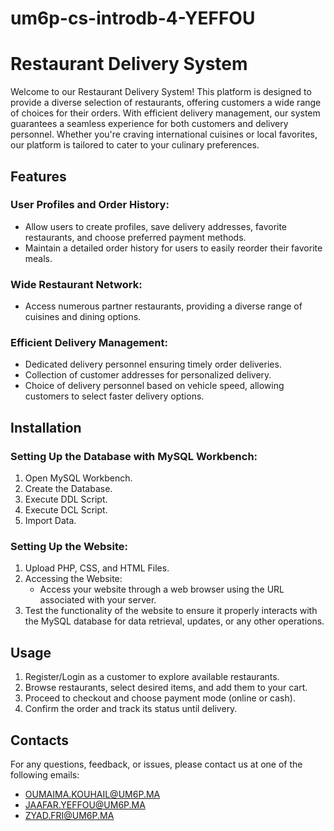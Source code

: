 # um6p-cs-introdb-4-YEFFOU
# Restaurant Delivery System

Welcome to our Restaurant Delivery System! This platform is designed to provide a diverse selection of restaurants, offering customers a wide range of choices for their orders. With efficient delivery management, our system guarantees a seamless experience for both customers and delivery personnel. Whether you're craving international cuisines or local favorites, our platform is tailored to cater to your culinary preferences.

## Features

### User Profiles and Order History:

- Allow users to create profiles, save delivery addresses, favorite restaurants, and choose preferred payment methods.
- Maintain a detailed order history for users to easily reorder their favorite meals.

### Wide Restaurant Network:

- Access numerous partner restaurants, providing a diverse range of cuisines and dining options.

### Efficient Delivery Management:

- Dedicated delivery personnel ensuring timely order deliveries.
- Collection of customer addresses for personalized delivery.
- Choice of delivery personnel based on vehicle speed, allowing customers to select faster delivery options.

## Installation

### Setting Up the Database with MySQL Workbench:

1. Open MySQL Workbench.
2. Create the Database.
3. Execute DDL Script.
4. Execute DCL Script.
5. Import Data.

### Setting Up the Website:

1. Upload PHP, CSS, and HTML Files.
2. Accessing the Website:
   - Access your website through a web browser using the URL associated with your server.
3. Test the functionality of the website to ensure it properly interacts with the MySQL database for data retrieval, updates, or any other operations.

## Usage

1. Register/Login as a customer to explore available restaurants.
2. Browse restaurants, select desired items, and add them to your cart.
3. Proceed to checkout and choose payment mode (online or cash).
4. Confirm the order and track its status until delivery.

## Contacts

For any questions, feedback, or issues, please contact us at one of the following emails:

- OUMAIMA.KOUHAIL@UM6P.MA
- JAAFAR.YEFFOU@UM6P.MA
- ZYAD.FRI@UM6P.MA
